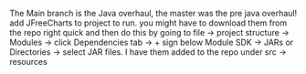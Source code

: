 The Main branch is the Java overhaul, the master was the pre java overhaul!
add JFreeCharts to project to run. you might have to download them from the repo right quick and then
do this by going to file -> project structure -> Modules -> click Dependencies tab -> + sign below Module SDK -> JARs or Directories -> select JAR files.
I have them added to the repo under src -> resources
